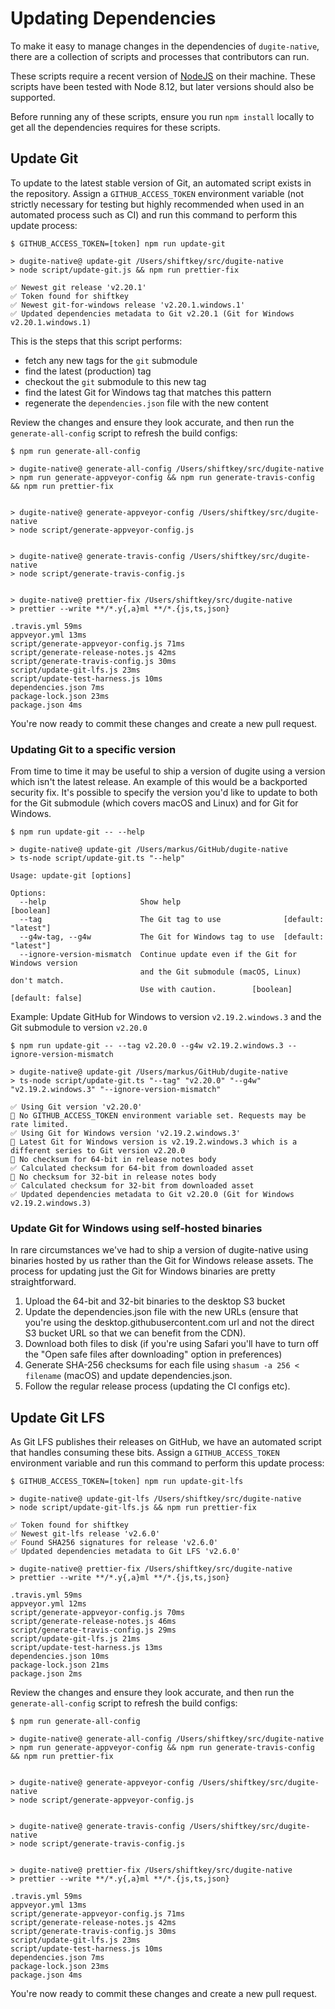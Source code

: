 # Updating Dependencies

To make it easy to manage changes in the dependencies of `dugite-native`, there
are a collection of scripts and processes that contributors can run.

These scripts require a recent version of [NodeJS](https://nodejs.org/) on their
machine. These scripts have been tested with Node 8.12, but later versions
should also be supported.

Before running any of these scripts, ensure you run `npm install` locally to get
all the dependencies requires for these scripts.

## Update Git

To update to the latest stable version of Git, an automated script exists in the
repository. Assign a `GITHUB_ACCESS_TOKEN` environment variable (not strictly
necessary for testing but highly recommended when used in an automated process
such as CI) and run this command to perform this update process:

```shellsession
$ GITHUB_ACCESS_TOKEN=[token] npm run update-git

> dugite-native@ update-git /Users/shiftkey/src/dugite-native
> node script/update-git.js && npm run prettier-fix

✅ Newest git release 'v2.20.1'
✅ Token found for shiftkey
✅ Newest git-for-windows release 'v2.20.1.windows.1'
✅ Updated dependencies metadata to Git v2.20.1 (Git for Windows v2.20.1.windows.1)
```

This is the steps that this script performs:

 - fetch any new tags for the `git` submodule
 - find the latest (production) tag
 - checkout the `git` submodule to this new tag
 - find the latest Git for Windows tag that matches this pattern
 - regenerate the `dependencies.json` file with the new content

Review the changes and ensure they look accurate, and then run the
`generate-all-config` script to refresh the build configs:

```shellsession
$ npm run generate-all-config

> dugite-native@ generate-all-config /Users/shiftkey/src/dugite-native
> npm run generate-appveyor-config && npm run generate-travis-config && npm run prettier-fix


> dugite-native@ generate-appveyor-config /Users/shiftkey/src/dugite-native
> node script/generate-appveyor-config.js


> dugite-native@ generate-travis-config /Users/shiftkey/src/dugite-native
> node script/generate-travis-config.js


> dugite-native@ prettier-fix /Users/shiftkey/src/dugite-native
> prettier --write **/*.y{,a}ml **/*.{js,ts,json}

.travis.yml 59ms
appveyor.yml 13ms
script/generate-appveyor-config.js 71ms
script/generate-release-notes.js 42ms
script/generate-travis-config.js 30ms
script/update-git-lfs.js 23ms
script/update-test-harness.js 10ms
dependencies.json 7ms
package-lock.json 23ms
package.json 4ms
```

You're now ready to commit these changes and create a new pull request.

### Updating Git to a specific version

From time to time it may be useful to ship a version of dugite using a
version which isn't the latest release. An example of this would be a
backported security fix. It's possible to specify the version you'd
like to update to both for the Git submodule (which covers macOS and
Linux) and for Git for Windows.

```
$ npm run update-git -- --help

> dugite-native@ update-git /Users/markus/GitHub/dugite-native
> ts-node script/update-git.ts "--help"

Usage: update-git [options]

Options:
  --help                     Show help                                 [boolean]
  --tag                      The Git tag to use              [default: "latest"]
  --g4w-tag, --g4w           The Git for Windows tag to use  [default: "latest"]
  --ignore-version-mismatch  Continue update even if the Git for Windows version
                             and the Git submodule (macOS, Linux) don't match.
                             Use with caution.        [boolean] [default: false]
```

Example: Update GitHub for Windows to version `v2.19.2.windows.3` and
the Git submodule to version `v2.20.0`

```
$ npm run update-git -- --tag v2.20.0 --g4w v2.19.2.windows.3 --ignore-version-mismatch

> dugite-native@ update-git /Users/markus/GitHub/dugite-native
> ts-node script/update-git.ts "--tag" "v2.20.0" "--g4w" "v2.19.2.windows.3" "--ignore-version-mismatch"

✅ Using Git version 'v2.20.0'
🔴 No GITHUB_ACCESS_TOKEN environment variable set. Requests may be rate limited.
✅ Using Git for Windows version 'v2.19.2.windows.3'
🔴 Latest Git for Windows version is v2.19.2.windows.3 which is a different series to Git version v2.20.0
🔴 No checksum for 64-bit in release notes body
✅ Calculated checksum for 64-bit from downloaded asset
🔴 No checksum for 32-bit in release notes body
✅ Calculated checksum for 32-bit from downloaded asset
✅ Updated dependencies metadata to Git v2.20.0 (Git for Windows v2.19.2.windows.3)
```

### Update Git for Windows using self-hosted binaries

In rare circumstances we've had to ship a version of dugite-native using binaries
hosted by us rather than the Git for Windows release assets. The process for
updating just the Git for Windows binaries are pretty straightforward.

1. Upload the 64-bit and 32-bit binaries to the desktop S3 bucket
2. Update the dependencies.json file with the new URLs (ensure that you're using
   the desktop.githubusercontent.com url and not the direct S3 bucket URL so that we
   can benefit from the CDN).
3. Download both files to disk (if you're using Safari you'll have to turn off the
   "Open safe files after downloading" option in preferences)
4. Generate SHA-256 checksums for each file using `shasum -a 256 < filename` (macOS)
   and update dependencies.json.
5. Follow the regular release process (updating the CI configs etc).

## Update Git LFS

As Git LFS publishes their releases on GitHub, we have an automated script that
handles consuming these bits. Assign a `GITHUB_ACCESS_TOKEN` environment
variable and run this command to perform this update process:

```shellsession
$ GITHUB_ACCESS_TOKEN=[token] npm run update-git-lfs

> dugite-native@ update-git-lfs /Users/shiftkey/src/dugite-native
> node script/update-git-lfs.js && npm run prettier-fix

✅ Token found for shiftkey
✅ Newest git-lfs release 'v2.6.0'
✅ Found SHA256 signatures for release 'v2.6.0'
✅ Updated dependencies metadata to Git LFS 'v2.6.0'

> dugite-native@ prettier-fix /Users/shiftkey/src/dugite-native
> prettier --write **/*.y{,a}ml **/*.{js,ts,json}

.travis.yml 59ms
appveyor.yml 12ms
script/generate-appveyor-config.js 70ms
script/generate-release-notes.js 46ms
script/generate-travis-config.js 29ms
script/update-git-lfs.js 21ms
script/update-test-harness.js 13ms
dependencies.json 10ms
package-lock.json 21ms
package.json 2ms
```

Review the changes and ensure they look accurate, and then run the
`generate-all-config` script to refresh the build configs:

```shellsession
$ npm run generate-all-config

> dugite-native@ generate-all-config /Users/shiftkey/src/dugite-native
> npm run generate-appveyor-config && npm run generate-travis-config && npm run prettier-fix


> dugite-native@ generate-appveyor-config /Users/shiftkey/src/dugite-native
> node script/generate-appveyor-config.js


> dugite-native@ generate-travis-config /Users/shiftkey/src/dugite-native
> node script/generate-travis-config.js


> dugite-native@ prettier-fix /Users/shiftkey/src/dugite-native
> prettier --write **/*.y{,a}ml **/*.{js,ts,json}

.travis.yml 59ms
appveyor.yml 13ms
script/generate-appveyor-config.js 71ms
script/generate-release-notes.js 42ms
script/generate-travis-config.js 30ms
script/update-git-lfs.js 23ms
script/update-test-harness.js 10ms
dependencies.json 7ms
package-lock.json 23ms
package.json 4ms
```

You're now ready to commit these changes and create a new pull request.
